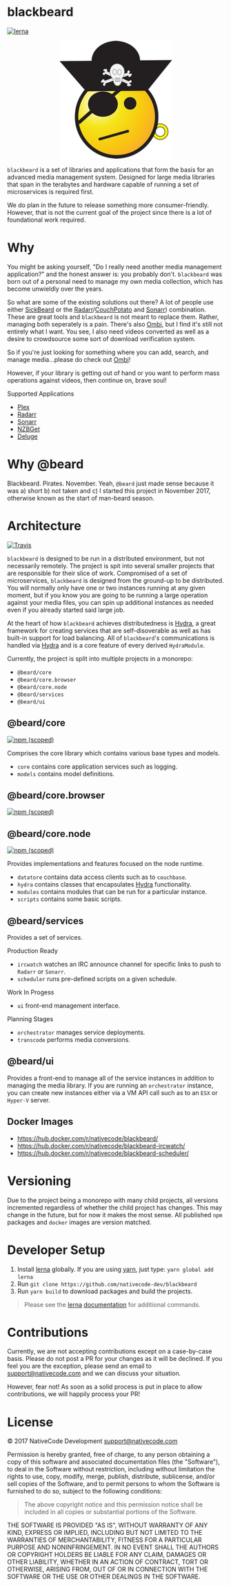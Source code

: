 # blackbeard

[![lerna](https://img.shields.io/badge/maintained%20with-lerna-cc00ff.svg?style=flat-square)](https://lernajs.io/)

<p align="center">
  <img src="assets/blackbeard-temp.png">
</p>

`blackbeard` is a set of libraries and applications that form the basis for an advanced media management system. Designed for large media libraries that span in the terabytes and hardware capable of running a set of microservices is required first.

We do plan in the future to release something more consumer-friendly. However, that is not the current goal of the project since there is a lot of foundational work required.

# Why

You might be asking yourself, "Do I really need another media management application?" and the honest answer is: you probably don't. `blackbeard` was born out of a personal need to manage my own media collection, which has become unwieldly over the years.

So what are some of the existing solutions out there? A lot of people use either [SickBeard](http://sickbeard.com) or the [Radarr](https://radarr.video)/[CouchPotato](https://couchpota.to) and [Sonarr](https://sonarr.tv)) combination. These are great tools and `blackbeard` is not meant to replace them. Rather, managing both seperately is a pain. There's also [Ombi](https://www.ombi.io), but I find it's still not entirely what I want. You see, I also need videos converted as well as a desire to crowdsource some sort of download verification system.

So if you're just looking for something where you can add, search, and manage media...please do check out [Ombi](https://www.ombi.io)!

However, if your library is getting out of hand or you want to perform mass operations against videos, then continue on, brave soul!

Supported Applications

- [Plex](https://www.plex.tv)
- [Radarr](https://radarr.video)
- [Sonarr](https://sonarr.tv)
- [NZBGet](https://nzbget.net)
- [Deluge](http://deluge-torrent.org)

# Why @beard

Blackbeard. Pirates. November. Yeah, `@beard` just made sense because it was a) short b) not taken and c) I started this project in November 2017, otherwise known as the start of man-beard season.

# Architecture

[![Travis](https://img.shields.io/travis/nativecode-dev/blackbeard.svg?style=flat-square&label=travis)](https://travis-ci.org/nativecode-dev/blackbeard)

`blackbeard` is designed to be run in a distributed environment, but not necessarily remotely. The project is spit into several smaller projects that are responsible for their slice of work. Compromised of a set of microservices, `blackbeard` is designed from the ground-up to be distributed. You will normally only have one or two instances running at any given moment, but if you know you are going to be running a large operation against your media files, you can spin up additional instances as needed even if you already started said large job.

At the heart of how `blackbeard` achieves distributedness is [Hydra](https://github.com/flywheelsports/hydra), a great framework for creating services that are self-disoverable as well as has built-in support for load balancing. All of `blackbeard`'s communications is handled via [Hydra](https://github.com/flywheelsports/hydra) and is a core feature of every derived `HydraModule`. 

Currently, the project is split into multiple projects in a monorepo:

- `@beard/core`
- `@beard/core.browser`
- `@beard/core.node`
- `@beard/services`
- `@beard/ui`

## @beard/core

[![npm (scoped)](https://img.shields.io/npm/v/@beard/core.svg?style=flat-square)](https://www.npmjs.com/package/@beard/core)

Comprises the core library which contains various base types and models.

- `core` contains core application services such as logging.
- `models` contains model definitions.

## @beard/core.browser

[![npm (scoped)](https://img.shields.io/npm/v/@beard/core.browser.svg?style=flat-square)](https://www.npmjs.com/package/@beard/core.browser)

## @beard/core.node

[![npm (scoped)](https://img.shields.io/npm/v/@beard/core.node.svg?style=flat-square)](https://www.npmjs.com/package/@beard/core.node)

Provides implementations and features focused on the node runtime.

- `datatore` contains data access clients such as to `couchbase`.
- `hydra` contains classes that encapsulates [Hydra](https://github.com/flywheelsports/hydra) functionality.
- `modules` contains modules that can be run for a particular instance.
- `scripts` contains some basic scripts.

## @beard/services

Provides a set of services.

Production Ready

- `ircwatch` watches an IRC announce channel for specific links to push to `Radarr` or `Sonarr`.
- `scheduler` runs pre-defined scripts on a given schedule.

Work In Progess

- `ui` front-end management interface.

Planning Stages

- `orchestrator` manages service deployments.
- `transcode` performs media conversions.

## @beard/ui

Provides a front-end to manage all of the service instances in addition to managing the media library. If you are running an `orchestrator` instance, you can create new instances either via a VM API call such as to an `ESX` or `Hyper-V` server.

## Docker Images

- https://hub.docker.com/r/nativecode/blackbeard/
- https://hub.docker.com/r/nativecode/blackbeard-ircwatch/
- https://hub.docker.com/r/nativecode/blackbeard-scheduler/

# Versioning

Due to the project being a monorepo with many child projects, all versions incremented regardless of whether the child project has changes. This may change in the future, but for now it makes the most sense. All published `npm` packages and `docker` images are version matched.

# Developer Setup

1. Install [lerna](https://lernajs.io) globally. If you are using [yarn](https://yarnpkg.com), just type: `yarn global add lerna`
2. Run `git clone https://github.com/nativecode-dev/blackbeard`
3. Run `yarn build` to download packages and build the projects.

> Please see the [lerna](https://lernajs.io) [documentation](https://github.com/lerna/lerna/#commands) for additional commands.

# Contributions

Currently, we are not accepting contributions except on a case-by-case basis. Please do not post a PR for your changes as it will be declined. If you feel you are the exception, please send an email to [support@nativecode.com](mailto:support@nativecode.com) and we can discuss your situation.

However, fear not! As soon as a solid process is put in place to allow contributions, we will happily process your PR!

# License
© 2017 NativeCode Development <support@nativecode.com>

Permission is hereby granted, free of charge, to any person obtaining a copy of this software and associated documentation files (the "Software"), to deal in the Software without restriction, including without limitation the rights to use, copy, modify, merge, publish, distribute, sublicense, and/or sell copies of the Software, and to permit persons to whom the Software is furnished to do so, subject to the following conditions:

> The above copyright notice and this permission notice shall be included in all copies or substantial portions of the Software.

THE SOFTWARE IS PROVIDED "AS IS", WITHOUT WARRANTY OF ANY KIND, EXPRESS OR IMPLIED, INCLUDING BUT NOT LIMITED TO THE WARRANTIES OF MERCHANTABILITY, FITNESS FOR A PARTICULAR PURPOSE AND NONINFRINGEMENT. IN NO EVENT SHALL THE AUTHORS OR COPYRIGHT HOLDERS BE LIABLE FOR ANY CLAIM, DAMAGES OR OTHER LIABILITY, WHETHER IN AN ACTION OF CONTRACT, TORT OR OTHERWISE, ARISING FROM, OUT OF OR IN CONNECTION WITH THE SOFTWARE OR THE USE OR OTHER DEALINGS IN THE SOFTWARE.
